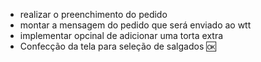 * realizar o preenchimento do pedido
* montar a mensagem do pedido que será enviado ao wtt
* implementar opcinal de adicionar uma torta extra
* Confecção da tela para seleção de salgados 🆗